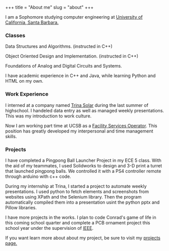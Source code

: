 +++
title = "About me"
slug = "about"
+++

I am a Sophomore studying computer engineering at [University of California, Santa Barbara.](https://www.ucsb.edu/)

### Classes

Data Structures and Algorithms. (instructed in C++)

Object Oriented Design and Implementation. (instructed in C++)

Foundations of Analog and Digital Circuits and Systems.

I have academic experience in C++ and Java, while learning Python and HTML on my own.

### Work Experience

I interned at a company named [Trina Solar](https://www.trinasolar.com/us) during the last summer of highschool. I handeled data entry as well as managed weekly presentations. This was my introduction to work culture.

Now I am working part time at UCSB as a [Facility Services Operator](https://conferences.ucsb.edu/student-employment). This position has greatly developed my interpersonal and time management skills.

### Projects

I have completed a Pingpong Ball Launcher Project in my ECE 5 class. With the aid of my teammates, I used Solidworks to design and 3-D print a turret that launched pingpong balls. We controlled it with a PS4 controller remote through arduino with c++ code.

During my internship at Trina, I started a project to automate weekly presentations. I used python to fetch elements and screenshots from websites using XPath and the Selenium library. Then the program automatically compiled them into a presentation usint the python pptx and Pillow libraries.

I have more projects in the works. I plan to code Conrad's game of life in this coming school quarter and complete a PCB ornament project this school year under the supervision of [IEEE](https://www.ieee.org/).

If you want learn more about about my project, be sure to visit my [projects page.](/projects)